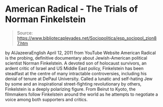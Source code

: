 # American Radical - The Trials of Norman Finkelstein

> Source: https://www.bibliotecapleyades.net/Sociopolitica/esp_sociopol_zion87.htm

by
AlJazeeraEnglish
April 12, 2011
from
YouTube Website
American Radical is the
probing, definitive documentary about Jewish-American political scientist
Norman Finkelstein.
A devoted son of holocaust survivors, an ardent critic of Israel and US
Middle East policy, Finkelstein has been steadfast at the centre of many
intractable controversies, including his denial of tenure at
DePaul
University.
Called a lunatic and self-hating Jew by some and an inspirational
street-fighting revolutionary by others, Finkelstein is a deeply polarizing
figure.
From Beirut to Kyoto, the filmmakers follow Finkelstein around the world as
he attempts to negotiate a voice among both supporters and critics.

